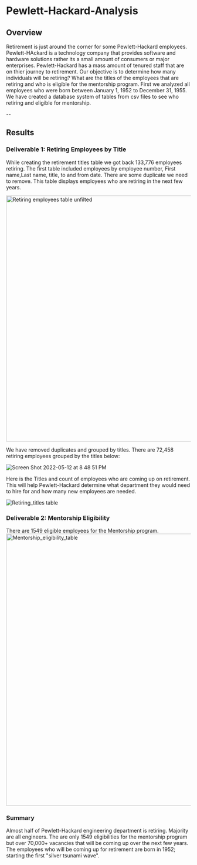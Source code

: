 # Pewlett-Hackard-Analysis
## Overview 
Retirement is just around the corner for some Pewlett-Hackard employees. Pewlett-HAckard is a technology company that provides software and hardware solutions rather its a small amount of consumers or major enterprises. Pewlett-Hackard has a mass amount of tenured staff that are on thier journey to retirement. Our objective is to determine how many individuals will be retiring? What are the titles of the employees that are retiring and who is eligible for the mentorship program. First we analyzed all employees who were born between January 1, 1952 to December 31, 1955. We have created a database system of tables from csv files to see who retiring and eligible for mentorship.

--
## Results
### Deliverable 1: Retiring Employees by Title

While creating the retirement titles table we got back 133,776 employees retiring. The first table included employees by employee number, First name,Last name, title, to and from date. There are some duplicate we need to remove. This table displays employees who are retiring in the next few years. 

<img width="669" alt="Retiring employees table unfilted" src="https://user-images.githubusercontent.com/101374716/168430453-aab58448-6ad3-456e-aec7-039c300165a3.png">

We have removed duplicates and grouped by titles. There are 72,458 retiring employees grouped by the titles below: 

![Screen Shot 2022-05-12 at 8 48 51 PM](https://user-images.githubusercontent.com/101374716/168189862-e976a5ab-787f-4ada-8bdc-94475aef69ed.png)

Here is the Titles and count of employees who are coming up on retirement. This will help Pewlett-Hackard determine what department they would need to hire for and how many new employees are needed. 

![Retiring_titles table](https://user-images.githubusercontent.com/101374716/168189795-01993663-bc1e-448e-99aa-f22b388b4656.png)

### Deliverable 2: Mentorship Eligibility

There are 1549 eligible employees for the Mentorship program.
<img width="740" alt="Mentorship_eligibility_table" src="https://user-images.githubusercontent.com/101374716/168432964-68760a78-d7ff-486e-b368-e26df6a9ae81.png">

### Summary

Almost half of Pewlett-Hackard engineering department is retiring. Majority are all engineers. The are only 1549 eligibilities for the mentorship program but over 70,000+ vacancies that will be coming up over the next few years. The employees who will be coming up for retirement are born in 1952; starting the first "silver tsunami wave". 

